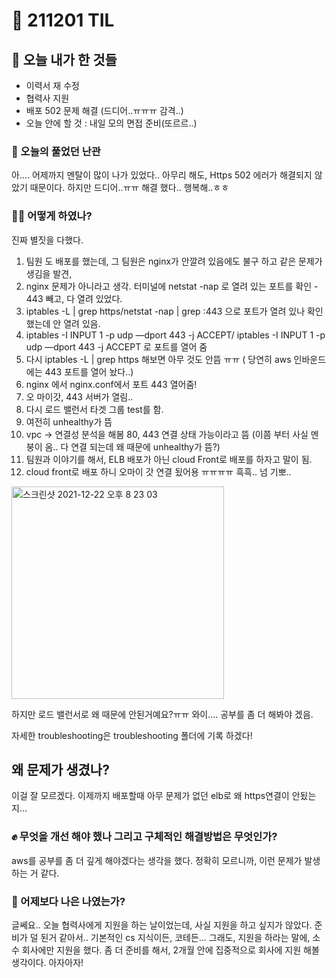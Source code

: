 # :rocket: 211201 TIL

## :seedling: 오늘 내가 한 것들
* 이력서 재 수정
* 협력사 지원
* 배포 502 문제 해결 (드디어..ㅠㅠㅠ 감격..)
* 오늘 안에 할 것 : 내일 모의 면접 준비(또르르..)

### :speech_balloon: 오늘의 풀었던 난관
아.... 어제까지 멘탈이 많이 나가 있었다..
아무리 해도, Https 502 에러가 해결되지 않았기 때문이다.
하지만 드디어..ㅠㅠ 해결 했다.. 행복해..ㅎㅎ

### 💫✨ 어떻게 하였나?
진짜 별짓을 다했다.
1. 팀원 도 배포를 했는데, 그 팀원은 nginx가 안깔려 있음에도 불구 하고 같은 문제가 생김을 발견, 
2. nginx 문제가 아니라고 생각. 터미널에 netstat -nap 로 열려 있는 포트를 확인 - 443 빼고, 다 열려 있었다.
3. iptables -L | grep https/netstat -nap | grep :443 으로 포트가 열려 있나 확인 했는데 안 열려 있음.
4.  iptables -I INPUT 1 -p udp —dport 443 -j ACCEPT/  iptables -I INPUT 1 -p udp —dport 443 -j ACCEPT 로 포트를 열어 줌 
5. 다시 iptables -L | grep https 해보면 아무 것도 안뜸 ㅠㅠ ( 당연히 aws 인바운드에는 443 포트를 열어 놨다..)
6. nginx 에서 nginx.conf에서 포트 443 열어줌!
7. 오 마이갓, 443 서버가 열림.. 
8. 다시 로드 밸런서 타겟 그룹 test를 함.
9. 여전히 unhealthy가 뜸
10. vpc -> 연결성 분석을 해봄 80, 443 연결 상태 가능이라고 뜸 (이쯤 부터 사실 멘붕이 옴.. 다 연결 되는데 왜 때문에 unhealthy가 뜸?)
11. 팀원과 이야기를 해서, ELB 배포가 아닌 cloud Front로 배포를 하자고 말이 됨.
12. cloud front로 배포 하니 오마이 갓 연결 됬어용 ㅠㅠㅠㅠ 흑흑.. 넘 기뽀..  
<img width="340" alt="스크린샷 2021-12-22 오후 8 23 03" src="https://user-images.githubusercontent.com/88166362/147085539-73bf6268-c267-4a7d-b0cd-f868411c8b59.png">


하지만 로드 밸런서로 왜 때문에 안된거예요?ㅠㅠ 와이.... 공부를 좀 더 해봐야 겠음.

자세한 troubleshooting은 troubleshooting 폴더에 기록 하겠다!

## 왜 문제가 생겼나?
이걸 잘 모르겠다. 이제까지 배포할때 아무 문제가 없던 elb로 왜 https연결이 안됬는지... 

### :fist: 무엇을 개선 해야 했나  그리고 구체적인 해결방법은 무엇인가?
aws를 공부를 좀 더 깊게 해야겠다는 생각을 했다.
정확히 모르니까, 이런 문제가 발생하는 거 같다.

### :muscle: 어제보다 나은 나였는가?  
글쎄요..
오늘 협력사에게 지원을 하는 날이었는데,
사실 지원을 하고 싶지가 않았다.
준비가 덜 된거 같아서..
기본적인 cs 지식이든, 코테든...
그래도, 지원을 하라는 말에,
소수 회사에만 지원을 했다.
좀 더 준비를 해서, 2개월 안에 집중적으로 회사에 지원 해볼 생각이다.
아자아자!

